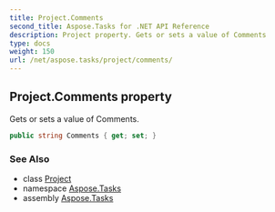 ```yaml
---
title: Project.Comments
second_title: Aspose.Tasks for .NET API Reference
description: Project property. Gets or sets a value of Comments
type: docs
weight: 150
url: /net/aspose.tasks/project/comments/
---
```

## Project.Comments property

Gets or sets a value of Comments.

```csharp
public string Comments { get; set; }
```

### See Also

* class [Project](../)
* namespace [Aspose.Tasks](../../project/)
* assembly [Aspose.Tasks](../../../)


